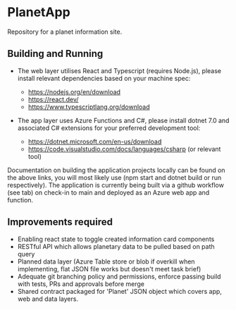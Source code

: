 # PlanetApp

Repository for a planet information site.

## Building and Running

- The web layer utilises React and Typescript (requires Node.js), please install relevant dependencies based on your machine spec:

  - <https://nodejs.org/en/download>
  - <https://react.dev/>
  - <https://www.typescriptlang.org/download>

- The app layer uses Azure Functions and C#, please install dotnet 7.0 and associated C# extensions for your preferred development tool:

  - <https://dotnet.microsoft.com/en-us/download>
  - <https://code.visualstudio.com/docs/languages/csharp> (or relevant tool)

Documentation on building the application projects locally can be found on the above links, you will most likely use (npm start and dotnet build or run respectively).
The application is currently being built via a github workflow (see tab) on check-in to main and deployed as an Azure web app and function.

## Improvements required

- Enabling react state to toggle created information card components
- RESTful API which allows planetary data to be pulled based on path query
- Planned data layer (Azure Table store or blob if overkill when implementing, flat JSON file works but doesn't meet task brief)
- Adequate git branching policy and permissions, enforce passing build with tests, PRs and approvals before merge
- Shared contract packaged for 'Planet' JSON object which covers app, web and data layers.
